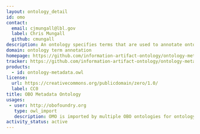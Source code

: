 ```yaml
---
layout: ontology_detail
id: omo
contact:
  email: cjmungall@lbl.gov
  label: Chris Mungall
  github: cmungall
description: An ontology specifies terms that are used to annotate ontology terms for all OBO ontologies. The ontology was developed as part of Information Artifact Ontology (IAO). 
domain: ontology term annotation
homepage: https://github.com/information-artifact-ontology/ontology-metadata
tracker: https://github.com/information-artifact-ontology/ontology-metadata/issues
products:
  - id: ontology-metadata.owl
license:
  url: https://creativecommons.org/publicdomain/zero/1.0/
  label: CC0
title: OBO Metadata Ontology
usages:
 - user: http://obofoundry.org
   type: owl_import
   description: OMO is imported by multiple OBO ontologies for ontology term annotations.
activity_status: active
---
```



